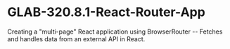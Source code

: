 # GLAB-320.8.1-React-Router-App
Creating a "multi-page" React application using BrowserRouter -- Fetches and handles data from an external API in React.
